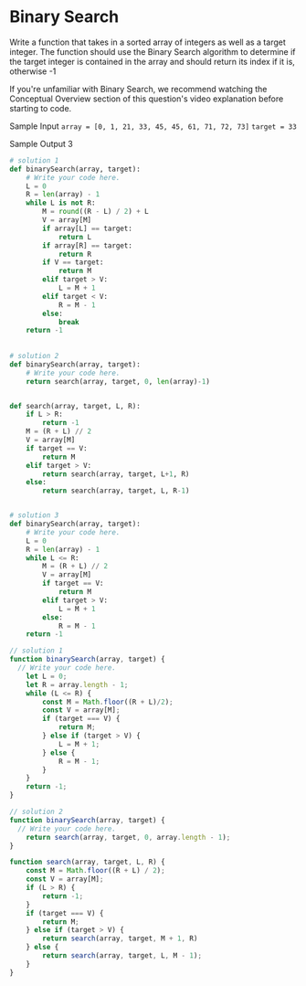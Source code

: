 # Binary Search

  Write a function that takes in a sorted array of integers as well as a target
  integer. The function should use the Binary Search algorithm to determine if
  the target integer is contained in the array and should return its index if it
  is, otherwise -1
  
  If you're unfamiliar with Binary Search, we recommend watching the Conceptual
  Overview section of this question's video explanation before starting to code.
  
  Sample Input
  ```array = [0, 1, 21, 33, 45, 45, 61, 71, 72, 73]```
  ```target = 33```
  
  Sample Output
  3
```python
# solution 1
def binarySearch(array, target):
    # Write your code here.
    L = 0
	R = len(array) - 1
	while L is not R:
		M = round((R - L) / 2) + L
		V = array[M]
		if array[L] == target:
			return L
		if array[R] == target:
			return R
		if V == target:
			return M
		elif target > V:
			L = M + 1
		elif target < V:
			R = M - 1
		else:
			break
	return -1
  
  
# solution 2
def binarySearch(array, target):
    # Write your code here.
	return search(array, target, 0, len(array)-1)


def search(array, target, L, R):
	if L > R:
		return -1
	M = (R + L) // 2
	V = array[M]
	if target == V:
		return M
	elif target > V:
		return search(array, target, L+1, R)
	else:
		return search(array, target, L, R-1)


# solution 3
def binarySearch(array, target):
    # Write your code here.
    L = 0
	R = len(array) - 1
	while L <= R:
		M = (R + L) // 2
		V = array[M]
		if target == V:
			return M
		elif target > V:
			L = M + 1
		else:
			R = M - 1
	return -1
```
```javascript
// solution 1
function binarySearch(array, target) {
  // Write your code here.
	let L = 0;
	let R = array.length - 1;
	while (L <= R) {
		const M = Math.floor((R + L)/2);
		const V = array[M];
		if (target === V) {
			return M;
		} else if (target > V) {
			L = M + 1;
		} else {
			R = M - 1;
		}
	}
	return -1;
}

// solution 2
function binarySearch(array, target) {
  // Write your code here.
	return search(array, target, 0, array.length - 1);
}

function search(array, target, L, R) {
	const M = Math.floor((R + L) / 2);
	const V = array[M];
	if (L > R) {
		return -1;
	}
	if (target === V) {
		return M;
	} else if (target > V) {
		return search(array, target, M + 1, R)
	} else {
		return search(array, target, L, M - 1);
	}
}
```
